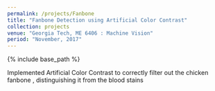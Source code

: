 ```yaml
---
permalink: /projects/Fanbone
title: "Fanbone Detection using Artificial Color Contrast"
collection: projects
venue: "Georgia Tech, ME 6406 : Machine Vision"
period: "November, 2017"
---
```


{% include base_path %}

Implemented Artificial Color Contrast to correctly filter out the chicken fanbone , distinguishing it from the blood stains
